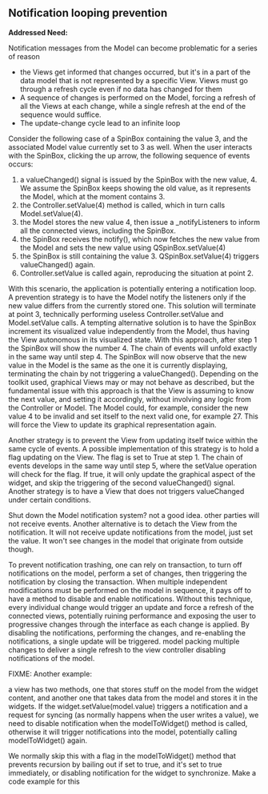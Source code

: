 Notification looping prevention
-------------------------------

**Addressed Need:**

Notification messages from the Model can become problematic for a series of
reason

- the Views get informed that changes occurred, but it's in a part of the
  data model that is not represented by a specific View. Views must go through a
  refresh cycle even if no data has changed for them
- A sequence of changes is performed on the Model, forcing a refresh of all the
  Views at each change, while a single refresh at the end of the sequence would
  suffice.
- The update-change cycle lead to an infinite loop

Consider the following case of a SpinBox containing the value 3, and the associated Model value currently set to 3 as well. When the user interacts with the SpinBox, clicking the up arrow, the following sequence of events occurs:

1. a valueChanged() signal is issued by the SpinBox with the new value, 4. We assume the SpinBox keeps showing the old value, as it represents the Model, which at the moment contains 3. 
2. the Controller.setValue(4) method is called, which in turn calls Model.setValue(4).
3. the Model stores the new value 4, then issue a _notifyListeners to inform all the connected views, including the SpinBox.
4. the SpinBox receives the notify(), which now fetches the new value from the Model and sets the new value using QSpinBox.setValue(4)
5. the SpinBox is still containing the value 3. QSpinBox.setValue(4) triggers valueChanged() again.
6. Controller.setValue is called again, reproducing the situation at point 2.

With this scenario, the application is potentially entering a notification
loop. A prevention strategy is to have the Model notify the listeners only if
the new value differs from the currently stored one. This solution will
terminate at point 3, technically performing useless Controller.setValue and
Model.setValue calls.  A tempting alternative solution is to have the SpinBox
increment its visualized value independently from the Model, thus having the
View autonomous in its visualized state.  With this approach, after step 1 the
SpinBox will show the number 4. The chain of events will unfold exactly in the
same way until step 4. The SpinBox will now observe that the new value in the
Model is the same as the one it is currently displaying, terminating the chain
by not triggering a valueChanged().  Depending on the toolkit used, graphical
Views may or may not behave as described, but the fundamental issue with this
approach is that the View is assuming to know the next value, and setting it
accordingly, without involving any logic from the Controller or Model. The
Model could, for example, consider the new value 4 to be invalid and set itself
to the next valid one, for example 27. This will force the View to update its
graphical representation again. 

Another strategy is to prevent the View from updating itself twice within the
same cycle of events. A possible implementation of this strategy is to hold a
flag updating on the View. The flag is set to True at step 1. The chain of
events develops in the same way until step 5, where the setValue operation will
check for the flag. If true, it will only update the graphical aspect of the
widget, and skip the triggering of the second valueChanged() signal.  Another
strategy is to have a View that does not triggers valueChanged under certain
conditions. 

Shut down the Model notification system? not a good idea. other parties will
not receive events.  Another alternative is to detach the View from the
notification. It will not receive update notifications from the model, just set
the value. It won't see changes in the model that originate from outside
though.


To prevent notification trashing, one can rely on transaction, to
turn off notifications on the model, perform a set of changes, then
triggering the notification by closing the transaction.  When
multiple independent modifications must be performed on the model in
sequence, it pays off to have a method to disable and enable
notifications. Without this technique, every individual change would
trigger an update and force a refresh of the connected views,
potentially ruining performance and exposing the user to progressive
changes through the interface as each change is applied. By
disabling the notifications, performing the changes, and re-enabling
the notifications, a single update will be triggered.  model packing
multiple changes to deliver a single refresh to the view controller
disabling notifications of the model.

FIXME: 
Another example:

a view has two methods, one that stores stuff on the model from the widget
content, and another one that takes data from the model and stores it in
the widgets. If the widget.setValue(model.value) triggers a notification and a request for syncing
(as normally happens when the user writes a value), we need to disable
notification when the modelToWidget() method is called, otherwise it will trigger
notifications into the model, potentially calling modelToWidget() again.

We normally skip this with a flag in the  modelToWidget() method that prevents recursion
by bailing out if set to true, and it's set to true immediately, or disabling notification
for the widget to synchronize.
Make a code example for this

